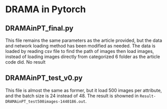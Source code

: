 # DRAMA in Pytorch
## DRAMAinPT_final.py
This file remains the same parameters as the article provided, but the data and network loading method has been modified as needed. The data is loaded by reading csv file to find the path of images then load images, instead of loading images directly from categorized 6 folder as the article code did.
No result
## DRAMAinPT_test_v0.py
This file is almost the same as former, but it load 500 images per attribute, and the batch size is 24 instead of 48. The result is showned in `Result-DRAMAinPT_test500images-1440186.out`.
